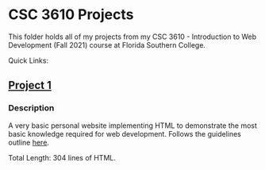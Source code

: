 # CSC 3610 Projects
This folder holds all of my projects from my CSC 3610 - Introduction to Web Development (Fall 2021) course at Florida Southern College.

Quick Links:
## [Project 1](https://github.com/JacobKnox/Jacob-Knox-Projects/tree/main/CSC%203610/Project%201)
### Description
A very basic personal website implementing HTML to demonstrate the most basic knowledge required for web development. Follows the guidelines outline [here](https://github.com/JacobKnox/Jacob-Knox-Projects/blob/main/CSC%203610/Project%20Guidelines/Project%201%20Guidelines.pdf).

Total Length: 304 lines of HTML.
